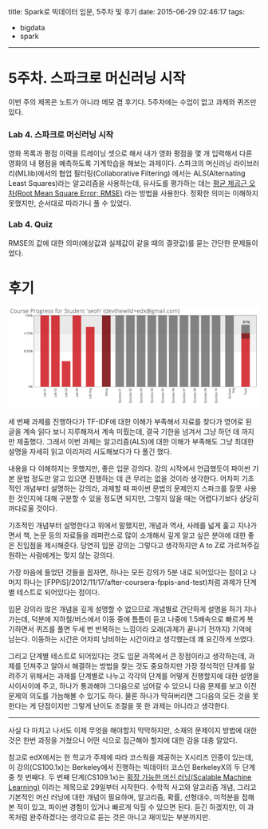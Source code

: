 title: Spark로 빅데이터 입문, 5주차 및 후기
date: 2015-06-29 02:46:17
tags:
- bigdata
- spark
---

# 5주차. 스파크로 머신러닝 시작

이번 주의 제목은 노트가 아니라 메모 겸 후기다.
5주차에는 수업이 없고 과제와 퀴즈만 있다.


### Lab 4. 스파크로 머신러닝 시작

영화 목록과 평점 이력을 트레이닝 셋으로 해서 내가 영화 평점을 몇 개 입력해서
다른 영화의 내 평점을 예측하도록 기계학습을 해보는 과제이다.
스파크의 머신러닝 라이브러리(MLlib)에서의 협업 필터링(Collaborative Filtering)
에서는 ALS(Alternating Least Squares)라는 알고리즘을 사용하는데, 유사도를
평가하는 데는 [평균 제곱근 오차(Root Mean Square Error; RMSE)](https://ko.wikipedia.org/wiki/평균_제곱근_편차)
라는 방법을 사용한다. 정확한 의미는 이해하지 못했지만, 순서대로 따라가니 풀 수
있었다.

### Lab 4. Quiz

RMSE의 값에 대한 의미(예상값과 실제값이 같을 때의 결괏값)를 묻는 간단한
문제들이었다.


# 후기

![](/images/big-data-with-spark-5-week/score.png)

세 번째 과제를 진행하다가 TF-IDF에 대한 이해가 부족해서 자료를 찾다가 영어로 된
글을 계속 읽다 보니 지루해져서 계속 미뤘는데, 결국 기한을 넘겨서 그냥 하던 데 
까지만 제출했다. 그래서 이번 과제는 알고리즘(ALS)에 대한 이해가 부족해도 그냥
최대한 설명을 자세히 읽고 이리저리 시도해보다가 다 풀긴 했다.

내용을 다 이해하지는 못했지만, 좋은 입문 강의다. 강의 시작에서 언급했듯이 파이썬
기본 문법 정도만 알고 있으면 진행하는 데 큰 무리는 없을 것이라 생각한다. 어차피
기초적인 개념부터 설명하는 강의라, 과제할 때 파이썬 문법의 문제인지 스파크를
잘못 사용한 것인지에 대해 구분할 수 있을 정도면 되지만, 그렇지 않을 때는
어렵다기보다 상당히 까다로울 것이다.

기초적인 개념부터 설명한다고 위에서 말했지만, 개념과 역사, 사례를 넓게 훑고
지나가면서 책, 논문 등의 자료들을 레퍼런스로 많이 소개해서 깊게 알고 싶은 분야에
대한 좋은 진입점을 제시해준다. 당연히 입문 강의는 그렇다고 생각하지만 A to Z로
가르쳐주길 원하는 사람에게는 맞지 않는 강의다.

가장 마음에 들었던 것들을 꼽자면, 하나는 모든 강의가 5분 내로 되어있다는 점이고
나머지 하나는 [FPPiS]/2012/11/17/after-coursera-fppis-and-test)처럼 과제가
단계별 테스트로 되어있다는 점이다.

입문 강의라 많은 개념을 깊게 설명할 수 없으므로 개념별로 간단하게 설명을
하기 지나가는데, 덕분에 지하철/버스에서 이동 중에 틈틈이 듣고 나중에 1.5배속으로
빠르게 복기하면서 퀴즈를 풀면 두세 번 반복하는 느낌이라 오래(과제가 끝나기 전까지)
기억에 남는다. 이동하는 시간은 어차피 낭비하는 시간이라고 생각했는데 꽤 요긴하게
쓰였다.

그리고 단계별 테스트로 되어있다는 것도 입문 과목에서 큰 장점이라고 생각하는데,
과제를 던져주고 알아서 해결하는 방법을 찾는 것도 중요하지만 가장 정석적인
단계를 알려주기 위해서는 과제를 단계별로 나누고 각각의 단계를 어떻게 진행할지에
대한 설명을 사이사이에 주고, 하나가 통과해야 그다음으로 넘어갈 수 있으니 다음
문제를 보고 이전 문제의 의도를 가늠해볼 수 있기도 하다. 물론 하나가 막혀버리면
그다음의 모든 것을 못한다는 게 단점이지만 그렇게 난이도 조절을 못 한 과제는
아니라고 생각한다.

---

사실 다 마치고 나서도 이제 무엇을 해야할지 막막하지만, 소재의 문제이지 방법에
대한 것은 한번 과정을 거쳤으니 어떤 식으로 접근해야 할지에 대한 감을 대충 알았다.

참고로 edX에서는 한 학교가 주제에 따라 코스웍을 제공하는 X시리즈 인증이 있는데,
이 강의(CS100.1x)는 Berkeley에서 진행하는 빅데이터 코스인 BerkeleyX의 두 단계 중
첫 번째다. 두 번째 단계(CS109.1x)는 [확장 가능한 머신 러닝(Scalable Machine Learning)](https://www.edx.org/course/scalable-machine-learning-uc-berkeleyx-cs190-1x)
이라는 제목으로 29일부터 시작한다. 수학적 사고와 알고리즘 개념, 그리고 기본적인
머신 러닝에 대한 개념이 필요하며, 알고리즘, 확률, 선형대수, 미적분을 접해본 적이
있고, 파이썬 경험이 있거나 빠르게 익힐 수 있으면 된다. 듣긴 하겠지만, 이 과목처럼
완주하겠다는 생각으로 듣는 것은 아니고 재미있는 부분까지만.




